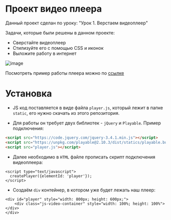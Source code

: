 # Проект видео плеера
Данный проект сделан по уроку: "Урок 1. Верстаем видеоплеер"

Задачи, которые были решены в данном проекте:
- Сверстайте видеоплеер
- Стилизуйте его с помощью CSS и иконок
- Выложите работу в интернет

![image](https://user-images.githubusercontent.com/106096891/199233379-9a5bd365-6dd3-4234-9ee3-f85c21980684.png)


Посмотреть пример работы плеера можно по [ссылке](https://andreyshukatka.github.io/video-player-jslib-master/)

# Установка
- JS код поставляется в виде файла `player.js`, который лежит в папке `static`, его нужно скачать из этого репозитория.

- Для работы он требует двух библиотек - `jQuery` и `Playable`. Пример подключения:
```html
<script src="https://code.jquery.com/jquery-3.4.1.min.js"></script>
<script src="https://unpkg.com/playable@2.10.3/dist/statics/playable.bundle.min.js"></script>
<script src="player.js"></script>
```
- Далее необходимо в `HTML` файле прописать скрипт подключения видеоплеера:
```
<script type="text/javascript">
  createPlayer({elementId: 'player'});
</script>
```
- Создаём `div` контейнер, в котором уже будет лежать наш плеер:
```
<div id="player" style="width: 800px; height: 600px;">
    <div class="js-video-container" style="width: 100%; height: 100%"></div>
</div>
```
